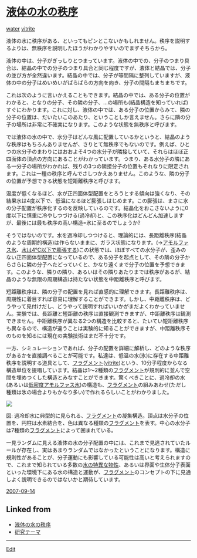 ---
---
# [液体の水の秩序](/液体の水の秩序)

[water](/water) [vitrite](/vitrite)

液体の水に秩序がある、といってもピンとこないかもしれません。秩序を説明するよりは、無秩序を説明したほうがわかりやすいのでまずそちらから。



液体の中は、分子がぎっしりとつまっています。液体の中での、分子のつまり具合は、結晶の中での分子のつまり具合と同じ程度ですが、液体と結晶では、分子の並び方が全然違います。結晶の中では、分子が等間隔に整列していますが、液体の中の分子はめいめいがばらばらの方向を向き、分子の間隔もまちまちです。



これは次のように言いかえることもできます。結晶の中では、ある分子の位置がわかると、となりの分子、その隣の分子、…の場所も(結晶構造を知っていれば)すぐにわかります。これに対し、液体の中では、ある分子の位置からみて、隣の分子の位置は、だいたいこのあたり、ということしか言えません。さらに隣の分子の場所は非常に不確実になります。このような状態を無秩序と呼びます。



では液体の水の中で、水分子はどんな風に配置しているかというと、結晶のような秩序はもちろんありませんが、さりとて無秩序でもないのです。例えば、ひとつの水分子のまわりにはおおよそ4つの水分子が隣接していて、それらはほぼ正四面体の頂点の方向にあることがわかっています。つまり、ある水分子の隣にある一分子の場所がわかれば、残りの3つの隣接分子の位置もそれなりに限定されます。これは一種の秩序と呼んでさしつかえありません。このような、隣の分子の位置が予想できる状態を短距離秩序と呼びます。



温度が低くなるほど、水が正四面体型配置をとろうとする傾向は強くなり、その結果水は4度以下で、低温になるほど膨張しはじめます。この膨張は、まさに水の分子配置が秩序化するのを反映しているのです。結晶化をおこさないように0度以下に慎重に冷やしつづける(過冷却)と、この秩序化はどんどん加速しますが、最後には最も秩序の高い構造=氷に至るのでしょうか?



そうではないのです。水を過冷却しつつけると、理論的には、長距離秩序(結晶のような周期的構造)は作らないままに、ガラス状態になります。(→[アモルファス氷](/アモルファス氷)、[水は4℃以下で膨張する](/水は4℃以下で膨張する))この状態では、ほぼすべての水分子が、歪みのない正四面体型配置になっているので、ある分子を起点として、その隣の分子からさらに隣の分子へたどっていくと、かなり遠くまで分子の位置を予想できます。このような、隣りの隣り、あるいはその隣りあたりまでは秩序があるが、結晶のような無限の周期構造は持たない状態を中距離秩序と呼びます。



短距離秩序は、隣の分子の配置を見れば直感的に理解できます。長距離秩序は、周期性に着目すれば容易に理解することができます。しかし、中距離秩序は、どうやって見付けだし、どうやって説明すればいいかがまだよくわかっていません。実験では、長距離と短距離の秩序は直接観測できますが、中距離秩序は観測できません。中距離秩序が異なる2つの構造を比較すると、たいてい短距離秩序も異なるので、構造が違うことは実験的に知ることができますが、中距離秩序そのものを知るには現在の実験技術はまだ不十分です。



一方、シミュレーションであれば、分子の配置を詳細に解析し、どのような秩序があるかを直接調べることが可能です。私達は、低温の水(氷)に存在する中距離秩序を説明する道具として、[フラグメント](/フラグメント)([vitrite](/vitrite))という、10分子程度からなる構造単位を提唱しています。結晶は1～2種類の[フラグメント](/フラグメント)が規則的に並んで空間を埋めつくした構造とみなすことができます。驚くべきことに、過冷却の水(あるいは[低密度アモルファス氷](/低密度アモルファス氷))の構造も、[フラグメント](/フラグメント)の組みあわせ(ただし種類は氷の場合よりもかなり多い)で作れるらしいことがわかりました。



![](https://i.gyazo.com/124efb6248e01d4a4df6ae0894fa7e66.png)



図: 過冷却水に典型的に見られる、[フラグメント](/フラグメント)の凝集構造。頂点は水分子の位置を、円柱は水素結合を、色は異なる種類の[フラグメント](/フラグメント)を表す。中心の水分子は7種類の[フラグメント](/フラグメント)によって囲まれている。



一見ランダムに見える液体の水の分子配置の中には、これまで見逃されていたルールが存在し、実はあまりランダムではなかったということになります。構造に規則性があることが、分子運動にも影響している可能性は高いと考えられますので、これまで知られている多数の[水の特異な物性](/水の特異な物性)、あるいは界面や生体分子表面といった環境下にある水の構造と運動が、[フラグメント](/フラグメント)のコンセプトの下に見通しよく説明できるのではないかと期待しています。

[2007-09-14](/2007-09-14)



## Linked from

* [液体の水の秩序](液体の水の秩序.md)
* [研究テーマ](研究テーマ.md)


----
[Edit](https://github.com/vitroid/vitroid.github.io/edit/master/MD/液体の水の秩序.md)
